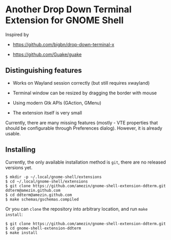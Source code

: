 # Another Drop Down Terminal Extension for GNOME Shell

Inspired by

- https://github.com/bigbn/drop-down-terminal-x

- https://github.com/Guake/guake

## Distinguishing features

- Works on Wayland session correctly (but still requires xwayland)

- Terminal window can be resized by dragging the border with mouse

- Using modern Gtk APIs (GAction, GMenu)

- The extension itself is very small

Currently, there are many missing features (mostly - VTE properties that should
be configurable through Preferences dialog). However, it is already usable.

## Installing

Currently, the only available installation method is `git`, there are no
released versions yet.

    $ mkdir -p ~/.local/gnome-shell/extensions
    $ cd ~/.local/gnome-shell/extensions
    $ git clone https://github.com/amezin/gnome-shell-extension-ddterm.git ddterm@amezin.github.com
    $ cd ddterm@amezin.github.com
    $ make schemas/gschemas.compiled

Or you can `clone` the repository into arbitrary location, and run `make install`:

    $ git clone https://github.com/amezin/gnome-shell-extension-ddterm.git
    $ cd gnome-shell-extension-ddterm
    $ make install
